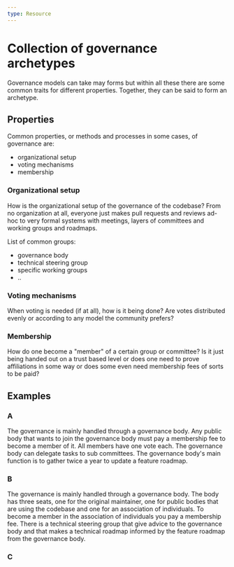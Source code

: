 ```yaml
---
type: Resource
---
```


# Collection of governance archetypes

Governance models can take may forms but within all these there are some common traits for different properties. Together, they can be said to form an archetype.

## Properties

Common properties, or methods and processes in some cases, of governance are:

* organizational setup
* voting mechanisms
* membership

### Organizational setup

How is the organizational setup of the governance of the codebase? From no organization at all, everyone just makes pull requests and reviews ad-hoc to very formal systems with meetings, layers of committees and working groups and roadmaps.

List of common groups:

* governance body
* technical steering group
* specific working groups
* ..
<!-- All these could possibly have their own sub pages that explain them more in detail. -->

### Voting mechanisms

When voting is needed (if at all), how is it being done? Are votes distributed evenly or according to any model the community prefers?

### Membership

How do one become a "member" of a certain group or committee? Is it just being handed out on a trust based level or does one need to prove affiliations in some way or does some even need membership fees of sorts to be paid?

## Examples

### A

The governance is mainly handled through a governance body. Any public body that wants to join the governance body must pay a membership fee to become a member of it. All members have one vote each. The governance body can delegate tasks to sub committees. The governance body's main function is to gather twice a year to update a feature roadmap.

### B

The governance is mainly handled through a governance body. The body has three seats, one for the original maintainer, one for public bodies that are using the codebase and one for an association of individuals. To become a member in the association of individuals you pay a membership fee. There is a technical steering group that give advice to the governance body and that makes a technical roadmap informed by the feature roadmap from the governance body.

### C
